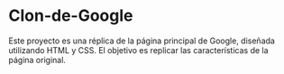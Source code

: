 # Clon-de-Google
Este proyecto es una réplica de la página principal de Google, diseñada utilizando HTML y CSS. El objetivo es replicar las características de la página original. 
